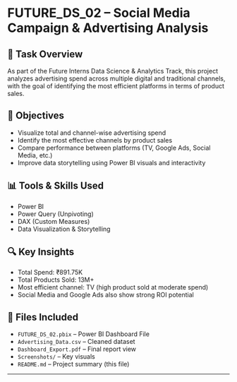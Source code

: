 # FUTURE_DS_02 – Social Media Campaign & Advertising Analysis

## 📌 Task Overview
As part of the Future Interns Data Science & Analytics Track, this project analyzes advertising spend across multiple digital and traditional channels, with the goal of identifying the most efficient platforms in terms of product sales.

## 🧠 Objectives
- Visualize total and channel-wise advertising spend
- Identify the most effective channels by product sales
- Compare performance between platforms (TV, Google Ads, Social Media, etc.)
- Improve data storytelling using Power BI visuals and interactivity

## 📊 Tools & Skills Used
- Power BI
- Power Query (Unpivoting)
- DAX (Custom Measures)
- Data Visualization & Storytelling

## 🔍 Key Insights
- Total Spend: ₹891.75K  
- Total Products Sold: 13M+  
- Most efficient channel: TV (high product sold at moderate spend)  
- Social Media and Google Ads also show strong ROI potential

## 📁 Files Included
- `FUTURE_DS_02.pbix` – Power BI Dashboard File
- `Advertising_Data.csv` – Cleaned dataset
- `Dashboard_Export.pdf` – Final report view
- `Screenshots/` – Key visuals
- `README.md` – Project summary (this file)

---


